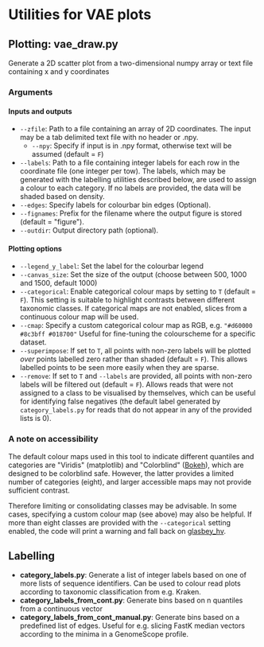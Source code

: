 # Utilities for VAE plots

## Plotting: vae_draw.py
Generate a 2D scatter plot from a two-dimensional numpy array or text file containing x and y coordinates

### Arguments
#### Inputs and outputs
- `--zfile`: Path to a file containing an array of 2D coordinates. The input may be a tab delimited text file with no header or .npy.
  - `--npy`: Specify if input is in .npy format, otherwise text will be assumed (default = `F`)
- `--labels`: Path to a file containing integer labels for each row in the coordinate file (one integer per tow). The labels, which may be generated with the labelling utilities described below, are used to assign a colour to each category. If no labels are provided, the data will be shaded based on density.
- `--edges`: Specify labels for colourbar bin edges (Optional).
- `--fignames`: Prefix for the filename where the output figure is stored (default = "figure").
- `--outdir`: Output directory path (optional).
#### Plotting options
- `--legend_y_label`: Set the label for the colourbar legend
- `--canvas_size`: Set the size of the output (choose between 500, 1000 and 1500, default 1000)
- `--categorical`: Enable categorical colour maps by setting to `T` (default = `F`). This setting is suitable to highlight contrasts between different taxonomic classes. If categorical maps are not enabled, slices from a continuous colour map will be used.
- `--cmap`: Specify a custom categorical colour map as RGB, e.g. `"#d60000 #8c3bff #018700"` Useful for fine-tuning the colourscheme for a specific dataset.
- `--superimpose`: If set to `T`, all points with non-zero labels will be plotted *over* points labelled zero rather than shaded (default = `F`). This allows labelled points to be seen more easily when they are sparse.
- `--remove`: If set to `T` and `--labels` are provided, all points with non-zero labels will be filtered out (default = `F`). Allows reads that were not assigned to a class to be visualised by themselves, which can be useful for identifying false negatives (the default label generated by `category_labels.py` for reads that do not appear in any of the provided lists is 0).

### A note on accessibility
The default colour maps used in this tool to indicate different quantiles and categories are "Viridis" (matplotlib) and "Colorblind" ([Bokeh](https://docs.bokeh.org/en/latest/docs/reference/palettes.html)), which are designed to be colorblind safe. However, the latter provides a limited number of categories (eight), and larger accessible maps may not provide sufficient contrast.

Therefore limiting or consolidating classes may be advisable. In some cases, specifying a custom colour map (see above) may also be helpful. If more than eight classes are provided with the `--categorical` setting enabled, the code will print a warning and fall back on [glasbey_hv](https://colorcet.holoviz.org/user_guide/Categorical.html).

## Labelling
- **category_labels.py**: Generate a list of integer labels based on one of more lists of sequence identifiers. Can be used to colour read plots according to taxonomic classification from e.g. Kraken.
- **category_labels_from_cont.py**: Generate bins based on n quantiles from a continuous vector
- **category_labels_from_cont_manual.py**: Generate bins based on a predefined list of edges. Useful for e.g. slicing FastK median vectors according to the minima in a GenomeScope profile.
